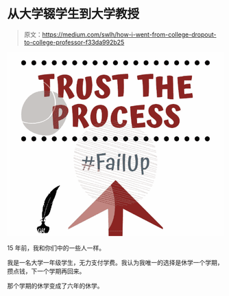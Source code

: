 # 从大学辍学生到大学教授

> 原文：<https://medium.com/swlh/how-i-went-from-college-dropout-to-college-professor-f33da992b25>

![](img/73aac956ac58d7a8f341bb31749a82bd.png)

15 年前，我和你们中的一些人一样。

我是一名大学一年级学生，无力支付学费。我认为我唯一的选择是休学一个学期，攒点钱，下一个学期再回来。

那个学期的休学变成了六年的休学。